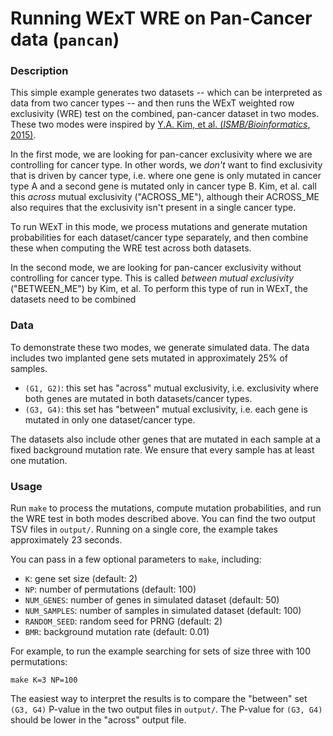 # Running WExT WRE on Pan-Cancer data (`pancan`) #

### Description ###
This simple example generates two datasets -- which can be interpreted as data from two cancer types -- and then runs the WExT weighted row exclusivity (WRE) test on the combined, pan-cancer dataset in two modes. These two modes were inspired by [Y.A. Kim, et al. (_ISMB/Bioinformatics_, 2015)](https://academic.oup.com/bioinformatics/article-lookup/doi/10.1093/bioinformatics/btv247).

In the first mode, we are looking for pan-cancer exclusivity where we are controlling for cancer type. In other words, we _don't_ want to find exclusivity that is driven by cancer type, i.e. where one gene is only mutated in cancer type A and a second gene is mutated only in cancer type B. Kim, et al. call this _across_ mutual exclusivity ("ACROSS\_ME"), although their ACROSS\_ME also requires that the exclusivity isn't present in a single cancer type.

To run WExT in this mode, we process mutations and generate mutation probabilities for each dataset/cancer type separately, and then combine these when computing the WRE test across both datasets. 

In the second mode, we are looking for pan-cancer exclusivity without controlling for cancer type. This is called _between mutual exclusivity_ ("BETWEEN\_ME") by Kim, et al. To perform this type of run in WExT, the datasets need to be combined 

### Data ###
To demonstrate these two modes, we generate simulated data. The data includes two implanted gene sets mutated in approximately 25% of samples.
* `(G1, G2)`: this set has "across" mutual exclusivity, i.e. exclusivity where both genes are mutated in both datasets/cancer types.
* `(G3, G4)`: this set has "between" mutual exclusivity, i.e. each gene is mutated in only one dataset/cancer type.

The datasets also include other genes that are mutated in each sample at a fixed background mutation rate. We ensure that every sample has at least one mutation.

### Usage ###

Run `make` to process the mutations, compute mutation probabilities, and run the WRE test in both modes described above. You can find the two output TSV files in `output/`. Running on a single core, the example takes approximately 23 seconds.

You can pass in a few optional parameters to `make`, including:
* `K`: gene set size (default: 2)
* `NP`: number of permutations (default: 100)
* `NUM_GENES`: number of genes in simulated dataset (default: 50)
* `NUM_SAMPLES`: number of samples in simulated dataset (default: 100)
* `RANDOM_SEED`: random seed for PRNG (default: 2)
* `BMR`: background mutation rate (default: 0.01)

For example, to run the example searching for sets of size three with 100 permutations:

    make K=3 NP=100

The easiest way to interpret the results is to compare the "between" set `(G3, G4)` P-value in the two output files in `output/`. The P-value for `(G3, G4)` should be lower in the "across" output file.